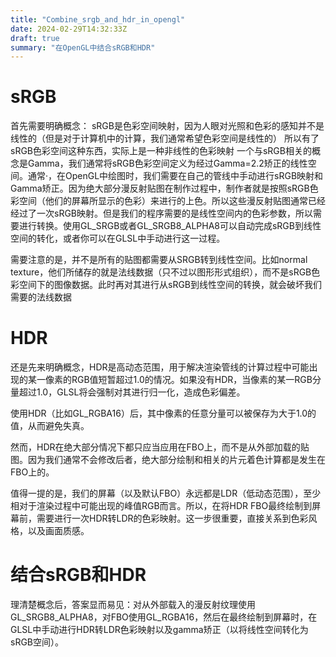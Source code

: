 ```yaml
---
title: "Combine_srgb_and_hdr_in_opengl"
date: 2024-02-29T14:32:33Z
draft: true
summary: "在OpenGL中结合sRGB和HDR"
---
```


# sRGB
首先需要明确概念：
sRGB是色彩空间映射，因为人眼对光照和色彩的感知并不是线性的（但是对于计算机中的计算，我们通常希望色彩空间是线性的）
所以有了sRGB色彩空间这种东西，实际上是一种非线性的色彩映射
一个与sRGB相关的概念是Gamma，我们通常将sRGB色彩空间定义为经过Gamma=2.2矫正的线性空间。通常·，在OpenGL中绘图时，我们需要在自己的管线中手动进行sRGB映射和Gamma矫正。因为绝大部分漫反射贴图在制作过程中，制作者就是按照sRGB色彩空间（他们的屏幕所显示的色彩）来进行的上色。所以这些漫反射贴图通常已经经过了一次sRGB映射。但是我们的程序需要的是线性空间内的色彩参数，所以需要进行转换。使用GL_SRGB或者GL_SRGB8_ALPHA8可以自动完成sRGB到线性空间的转化，或者你可以在GLSL中手动进行这一过程。 

需要注意的是，并不是所有的贴图都需要从SRGB转到线性空间。比如normal texture，他们所储存的就是法线数据（只不过以图形形式组织），而不是sRGB色彩空间下的图像数据。此时再对其进行从sRGB到线性空间的转换，就会破坏我们需要的法线数据

# HDR
还是先来明确概念，HDR是高动态范围，用于解决渲染管线的计算过程中可能出现的某一像素的RGB值短暂超过1.0的情况。如果没有HDR，当像素的某一RGB分量超过1.0，GLSL将会强制对其进行归一化，造成色彩偏差。

使用HDR（比如GL_RGBA16）后，其中像素的任意分量可以被保存为大于1.0的值，从而避免失真。

然而，HDR在绝大部分情况下都只应当应用在FBO上，而不是从外部加载的贴图。因为我们通常不会修改后者，绝大部分绘制和相关的片元着色计算都是发生在FBO上的。

值得一提的是，我们的屏幕（以及默认FBO）永远都是LDR（低动态范围），至少相对于渲染过程中可能出现的峰值RGB而言。所以，在将HDR FBO最终绘制到屏幕前，需要进行一次HDR转LDR的色彩映射。这一步很重要，直接关系到色彩风格，以及画面质感。

# 结合sRGB和HDR
理清楚概念后，答案显而易见：对从外部载入的漫反射纹理使用GL_SRGB8_ALPHA8，对FBO使用GL_RGBA16，然后在最终绘制到屏幕时，在GLSL中手动进行HDR转LDR色彩映射以及gamma矫正（以将线性空间转化为sRGB空间）。